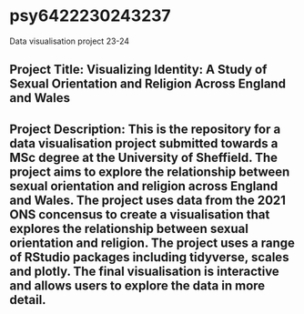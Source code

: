 # psy6422230243237
 Data visualisation project 23-24

## Project Title: Visualizing Identity: A Study of Sexual Orientation and Religion Across England and Wales

## Project Description: This is the repository for a data visualisation project submitted towards a MSc degree at the University of Sheffield. The project aims to explore the relationship between sexual orientation and religion across England and Wales. The project uses data from the 2021 ONS concensus to create a visualisation that explores the relationship between sexual orientation and religion. The project uses a range of RStudio packages including tidyverse, scales and plotly. The final visualisation is interactive and allows users to explore the data in more detail.

